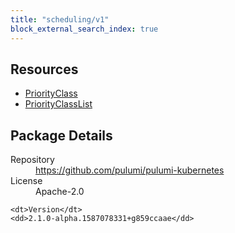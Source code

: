 ```yaml
---
title: "scheduling/v1"
block_external_search_index: true
---
```


<!-- WARNING: this file was generated by Pulumi Docs Generator. -->
<!-- Do not edit by hand unless you're certain you know what you are doing! -->



<h2 id="resources">Resources</h2>
<ul class="api">
    <li><a href="priorityclass" title="PriorityClass"><span class="symbol resource"></span>PriorityClass</a></li>
    <li><a href="priorityclasslist" title="PriorityClassList"><span class="symbol resource"></span>PriorityClassList</a></li>
</ul>

<h2 id="package-details">Package Details</h2>
<dl class="package-details">
	<dt>Repository</dt>
	<dd><a href="https://github.com/pulumi/pulumi-kubernetes">https://github.com/pulumi/pulumi-kubernetes</a></dd>
	<dt>License</dt>
	<dd>Apache-2.0</dd>
    
	<dt>Version</dt>
	<dd>2.1.0-alpha.1587078331+g859ccaae</dd>
</dl>

